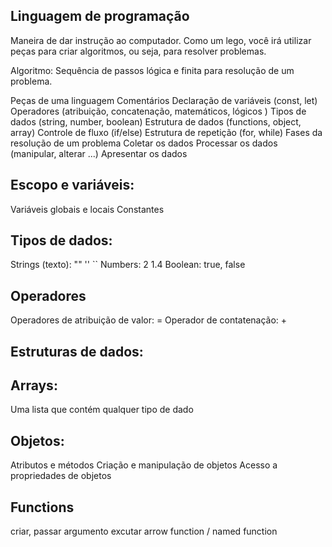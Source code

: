 ## Linguagem de programação
Maneira de dar instrução ao computador. Como um lego, você irá utilizar peças para criar algoritmos, ou seja, para resolver problemas.

 Algoritmo: Sequência de passos lógica e finita para resolução de um problema.

Peças de uma linguagem
Comentários
Declaração de variáveis (const, let)
Operadores (atribuição, concatenação, matemáticos, lógicos )
Tipos de dados (string, number, boolean)
Estrutura de dados (functions, object, array)
Controle de fluxo (if/else)
Estrutura de repetição (for, while)
Fases da resolução de um problema
Coletar os dados Processar os dados (manipular, alterar ...) Apresentar os dados

## Escopo e variáveis:
 Variáveis globais e locais
 Constantes

## Tipos de dados:
 Strings (texto): "" '' ``
 Numbers: 2 1.4
 Boolean: true, false
## Operadores
 Operadores de atribuição de valor: =
 Operador de contatenação: +

## Estruturas de dados:

## Arrays:
 Uma lista que contém qualquer tipo de dado
## Objetos:
 Atributos e métodos
 Criação e manipulação de objetos
 Acesso a propriedades de objetos

## Functions
 criar, passar argumento
 excutar
 arrow function / named function